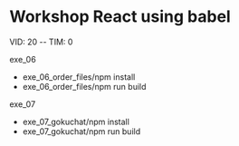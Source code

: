 # Workshop React using babel

VID: 20 -- TIM: 0

exe_06
- exe_06_order_files/npm install
- exe_06_order_files/npm run build

exe_07
- exe_07_gokuchat/npm install
- exe_07_gokuchat/npm run build

